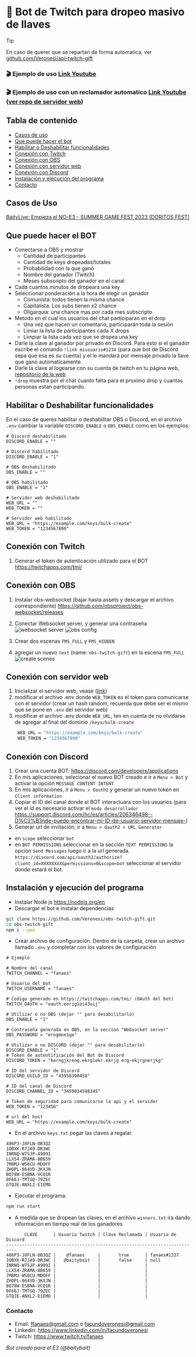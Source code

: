 # 🎁 Bot de Twitch para dropeo masivo de llaves

> [!TIP]
> En caso de querer que se repartan de forma automatica, ver [github.com/Veronesi/api-twitch-gift](https://github.com/Veronesi/api-twitch-gift)

### 🎬 Ejemplo de uso [Link Youtube](https://youtu.be/e1U6CvC_dgU)
### 🎬 Ejemplo de uso con un reclamador automatico [Link Youtube](https://www.youtube.com/watch?v=Kjc9XxFy2dA) ([ver repo de servidor web](https://github.com/Veronesi/api-twitch-gift))

## Tabla de contenido
- [Casos de uso](#casos-de-uso)
- [Que puede hacer el bot](#que-puede-hacer-el-bot)
- [Habilitar o Deshabilitar funcionalidades](#habilitar-o-deshabilitar-funcionalidades)
- [Conexión con Twitch](#conexión-con-twitch)
- [Conexión con OBS](#conexión-con-obs)
- [Conexión con servidor web](#conexión-con-servidor-web)
- [Conexión con Discord](#conexión-con-discord)
- [Instalación y ejecución del programa](#instalación-y-ejecución-del-programa)
- [Contacto](#contacto)


## Casos de Uso
[BaityLive: Empieza el NO-E3 - SUMMER GAME FEST 2023 (DORITOS FEST)](https://www.youtube.com/watch?v=OfCf0L9I73g)

## Que puede hacer el BOT
- Conectarse a OBS y mostrar
  - Cantidad de participantes
  - Cantidad de keys dropeadas/totales
  - Probabilidad con la que ganó
  - Nombre del ganador (Twitch)
  - Meses subscripto del ganador en el canal
- Cada cuantos minutos de dropeara una key
- Seleccionar ponderación a la hora de elegir un ganador
  - Comunista: todos tienen la misma chance 
  - Capitalista: Los subs tienen x2 chance
  - Oligarquia: una chance mas por cada mes subscripto 
- Metodo en el cual los usuarios del chat participaran en el drop
  -  Una vez que hacen un comentario, participarán toda la sesión
  -  Limiar la lista de participantes cada X drops 
  -  Limpiar la lista cada vez que se dropea una key
- Darle la clave al ganador por privado en Discord. Para esto si el ganador escribe el comando `!link miusuario#1234` (para que bot de Discord sepa que esa es su cuenta) y el le mandará por mensaje privado la llave que ganó automaticamente.
- Darle la clave al logearse con su cuenta de twitch en tu página web, [repositorio de la web](https://github.com/Veronesi/api-twitch-gift)
- `!drop` muestra por el chat cuanto falta para el proximo drop y cuantas personas estan participando.
  
## Habilitar o Deshabilitar funcionalidades
En el caso de queres habilitar o deshabilitar OBS o Discord, en el archivo `.env` cambiar la variable `DISCORD_ENABLE` o `OBS_ENABLE` como en los ejemplos:
```env
# Discord deshabilitado
DISCORD_ENABLE = ""

# Discord habilitado
DISCORD_ENABLE = "1"

# OBS deshabilitado
OBS_ENABLE = ""

# OBS habilitado
OBS_ENABLE = "1"

# Servidor web deshabilitado
WEB_URL = ""
WEB_TOKEN = ""

# Servidor web habilitado
WEB_URL = "https://example.com/keys/bulk-create"
WEB_TOKEN = "1234567890"
```

## Conexión con Twitch
1. Generar el token de autenticación utilizado para el BOT
https://twitchapps.com/tmi/

## Conexión con OBS
1. Instalar obs-websocket (bajar hasta assets y descargar el archivo correspondiente) https://github.com/obsproject/obs-websocket/releases
2. Conectar Websocket server, y generar una contraseña
![websocket server](https://github.com/Veronesi/obs-twitch-gift/blob/main/docs/images/websocket-server.png)
![obs config](https://github.com/Veronesi/obs-twitch-gift/blob/main/docs/images/obs-config.png)

3. Crear dos escenas `FMS_FULL` y `FMS_HIDDEN`
4. agregar un nuevo `text` (name: `obs-twitch-gift`) en la escena `FMS_FULL`
![create scenes](https://github.com/Veronesi/obs-twitch-gift/blob/main/docs/images/create-scenes.png)

## Conexión con servidor web
1. Inicializar el servidor web, vease ([link](https://github.com/Veronesi/api-twitch-gift))
2. modificar el archivo .env donde `WEB_TOKEN` es el token para comunicarse con el servidor (crear un hash random, recuerda que debe ser el mismo que se pone en `.env` del servidor web)
3. modificar el archivo .env donde `WEB_URL`, ten en cuenta de no olvidarse de agregar al final del dominio `/keys/bulk-create`
   ```bash
    WEB_URL = "https://example.com/keys/bulk-create"
    WEB_TOKEN = "1234567890"
   ```

## Conexión con Discord
1. Crear una cuenta BOT:
https://discord.com/developers/applications
2. En mis aplicaciones, selecionar el nuevo BOT creado e ir a `Menu > Bot` y activar la opción `MESSAGE CONTENT INTENT`
3. En mis aplicaciones, ir a `Menu > Oauth2` y generar un nuevo token en `Client information`
4. Copiar el ID del canal donde el BOT interactuara con los usuarios (para ver el id es necesario activar el `modo desarrollador` https://support.discord.com/hc/es/articles/206346498--D%C3%B3nde-puedo-encontrar-mi-ID-de-usuario-servidor-mensaje-)
5. Generar url de invitación, ir a `Menu > Oauth2 > URL Generator`
- en `scope` seleccionar `bot`
- en `BOT PERMISSIONS` seleccionar en la sección `TEXT PERMISSIONS` la opción `Send Messages`
luego ir a la url generada. `https://discord.com/api/oauth2/authorize?client_id=XXXXXXXX&permissions=0&scope=bot` seleccionar el servidor donde estará el bot.

## Instalación y ejecución del programa
- Instalar Node js https://nodejs.org/en
- Descargar el bot e instalar dependencias
```bash
git clone https://github.com/Veronesi/obs-twitch-gift.git
cd obs-twitch-gift
npm i --yes
```
- Crear archivo de configuración. Dentro de la carpeta, crear un archivo llamado `.env` y completar con los valores de configuración
```env
# Ejemplo

# Nombre del canal
TWITCH_CHANNEL = "fanaes"

# Usuario del bot 
TWITCH_USERNAME = "fanaes"

# Codigo generado en https://twitchapps.com/tmi/ (OAuth del bot)
TWITCH_OAUTH = "oauth:eorig1oi43oij"

# Utilizar o no OBS (dejar "" para desabilitarlo)
OBS_ENABLE = "1"

# Contraseña generada en OBS, en la seccion "Websocket server"
OBS_PASSWORD = "erogmoe1go"

# Utilizar o no DISCORD (dejar "" para desabilitarlo)
DISCORD_ENABLE = "1"
# Token de autentificación del Bot de Discord
DISCORD_TOKEN = "kerngjkreng.ekrg1ekr.ekrjg erg-ekjrgnerjkg"

# ID del servidor de Discord
DISCORD_GUILD_ID = "43958390458"

# ID del canal de Discord
DISCORD_CHANNEL_ID = "3459834598345"

# Token de seguridad para comunicarse la api y el servidor
WEB_TOKEN = "123456"

# url del host
WEB_URL = "https://example.com/keys/bulk-create"
```
- En el archivo `keys.txt` pegar las claves a regalar.
```
486P3-J8FLN-OB3QZ
1OBXK-R7JA9-DR3WC
INRNQ-W7SJP-A909I
LLX54-ZRAMA-8B659
7M8MJ-WS8CU-MDOFF
ZHOPL-864VD-3KXJN
BQ78W-ESBNA-VCQ1R
0F66J-TMTGQ-79ZEC
GTQJE-ANXL2-E1EMO
```
- Ejecutar el programa:
```bash
npm run start
```
- A medida que se dropean las claves, en el archivo `winners.txt` ira dando información en tiempo real de los ganadores
```
       CLAVE      | Usuario Twitch | Clave Reclamada | Usuario de Discord
--------------------------------------------------------------------------
486P3-J8FLN-OB3QZ |    @fanaes     |       true      | fanaes#1337 
1OBXK-R7JA9-DR3WC |   @baitybait   |       false     | null 
INRNQ-W7SJP-A909I |                |                 |
LLX54-ZRAMA-8B659 |                |                 |
7M8MJ-WS8CU-MDOFF |                |                 |
ZHOPL-864VD-3KXJN |                |                 |
BQ78W-ESBNA-VCQ1R |                |                 |
0F66J-TMTGQ-79ZEC |                |                 |
GTQJE-ANXL2-E1EMO |                |                 |
```


### Contacto
- Email: ffanaes@gmail.com o facundoveronesi@gmail.com
- Linkedin: https://www.linkedin.com/in/facundoveronesi
- Twitch: https://www.twitch.tv/fanaes

_Bot creado para el E3 (@baitybait)_
